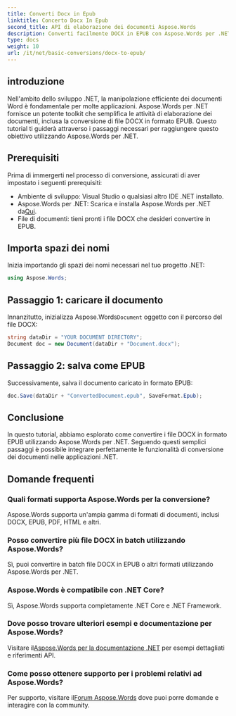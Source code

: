 ```yaml
---
title: Converti Docx in Epub
linktitle: Concerto Docx In Epub
second_title: API di elaborazione dei documenti Aspose.Words
description: Converti facilmente DOCX in EPUB con Aspose.Words per .NET. Segui il nostro tutorial per una perfetta integrazione nelle tue applicazioni .NET.
type: docs
weight: 10
url: /it/net/basic-conversions/docx-to-epub/
---
```

## introduzione

Nell'ambito dello sviluppo .NET, la manipolazione efficiente dei documenti Word è fondamentale per molte applicazioni. Aspose.Words per .NET fornisce un potente toolkit che semplifica le attività di elaborazione dei documenti, inclusa la conversione di file DOCX in formato EPUB. Questo tutorial ti guiderà attraverso i passaggi necessari per raggiungere questo obiettivo utilizzando Aspose.Words per .NET.

## Prerequisiti

Prima di immergerti nel processo di conversione, assicurati di aver impostato i seguenti prerequisiti:
- Ambiente di sviluppo: Visual Studio o qualsiasi altro IDE .NET installato.
- Aspose.Words per .NET: Scarica e installa Aspose.Words per .NET da[Qui](https://releases.aspose.com/words/net/).
- File di documenti: tieni pronti i file DOCX che desideri convertire in EPUB.

## Importa spazi dei nomi

Inizia importando gli spazi dei nomi necessari nel tuo progetto .NET:

```csharp
using Aspose.Words;
```

## Passaggio 1: caricare il documento

 Innanzitutto, inizializza Aspose.Words`Document` oggetto con il percorso del file DOCX:

```csharp
string dataDir = "YOUR DOCUMENT DIRECTORY";
Document doc = new Document(dataDir + "Document.docx");
```

## Passaggio 2: salva come EPUB

Successivamente, salva il documento caricato in formato EPUB:

```csharp
doc.Save(dataDir + "ConvertedDocument.epub", SaveFormat.Epub);
```

## Conclusione

In questo tutorial, abbiamo esplorato come convertire i file DOCX in formato EPUB utilizzando Aspose.Words per .NET. Seguendo questi semplici passaggi è possibile integrare perfettamente le funzionalità di conversione dei documenti nelle applicazioni .NET.

## Domande frequenti

### Quali formati supporta Aspose.Words per la conversione?
Aspose.Words supporta un'ampia gamma di formati di documenti, inclusi DOCX, EPUB, PDF, HTML e altri.

### Posso convertire più file DOCX in batch utilizzando Aspose.Words?
Sì, puoi convertire in batch file DOCX in EPUB o altri formati utilizzando Aspose.Words per .NET.

### Aspose.Words è compatibile con .NET Core?
Sì, Aspose.Words supporta completamente .NET Core e .NET Framework.

### Dove posso trovare ulteriori esempi e documentazione per Aspose.Words?
 Visitare il[Aspose.Words per la documentazione .NET](https://reference.aspose.com/words/net/) per esempi dettagliati e riferimenti API.

### Come posso ottenere supporto per i problemi relativi ad Aspose.Words?
 Per supporto, visitare il[Forum Aspose.Words](https://forum.aspose.com/c/words/8) dove puoi porre domande e interagire con la community.
